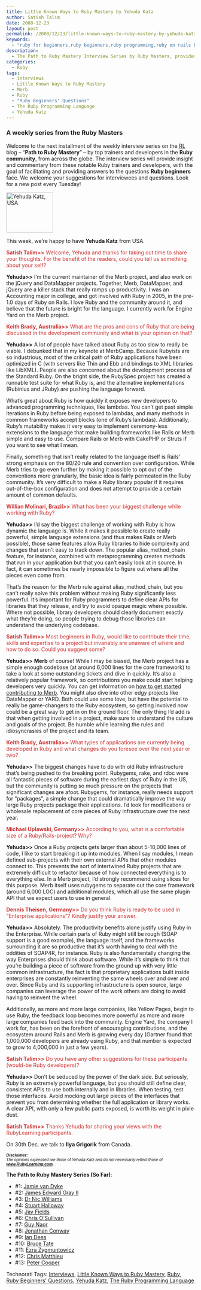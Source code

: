 ```yaml
---
title: Little Known Ways to Ruby Mastery by Yehuda Katz
author: Satish Talim
date: 2008-12-23
layout: post
permalink: /2008/12/23/little-known-ways-to-ruby-mastery-by-yehuda-katz/
keywords:
  - "ruby for beginners,ruby beginners,ruby programming,ruby on rails blog,rails blog,rails tutorials,ruby beginners\' questions,little known ways to ruby mastery,ruby masters,interviews,Yehuda Katz,ruby,the ruby programming language"
description:
  - The Path to Ruby Mastery Interview Series by Ruby Masters, provides guidance to and answers questions confronting Ruby beginners from across the globe.
categories:
  - Ruby
tags:
  - interviews
  - Little Known Ways to Ruby Mastery
  - Merb
  - Ruby
  - "Ruby Beginners' Questions"
  - The Ruby Programming Language
  - Yehuda Katz
---
```

<div>
  <h3>
    A weekly series from the Ruby Masters
  </h3>
  
  <p class="update">
    Welcome to the next installment of the weekly interview series on the <abbr title="RubyLearning">RL</abbr> blog &#8211; &#8220;<strong>Path to Ruby Mastery</strong>&#8221; &#8211; by top trainers and developers in the <strong>Ruby community</strong>, from across the globe. The interview series will provide insight and commentary from these notable Ruby trainers and developers, with the goal of facilitating and providing answers to the questions <strong>Ruby beginners</strong> face. We welcome your suggestions for interviewees and questions. Look for a new post every Tuesday!
  </p>
  
  <p>
    <img class="alignright" src="http://rubylearning.com/images/YehudaKatz.jpg" alt="Yehuda Katz, USA" title="Yehuda Katz, USA" width="125" height="107" />
  </p>
  
  <p>
    <span class="drop_cap">T</span>his week, we&#8217;re happy to have <strong>Yehuda Katz</strong> from USA.
  </p>
  
  <p>
    <span style="color:#CC3333;"><strong>Satish Talim>></strong> Welcome, Yehuda and thanks for taking out time to share your thoughts. For the benefit of the readers, could you tell us something about your self?</span>
  </p>
  
  <p>
    <strong>Yehuda>></strong> I&#8217;m the current maintainer of the Merb project, and also work on the jQuery and DataMapper projects. Together, Merb, DataMapper, and jQuery are a killer stack that really ramps up productivity. I was an Accounting major in college, and got involved with Ruby in 2005, in the pre-1.0 days of Ruby on Rails. I love Ruby and the community around it, and believe that the future is bright for the language. I currently work for Engine Yard on the Merb project.
  </p>
  
  <p>
    <span style="color:#CC3333;"><strong>Keith Brady, Australia>></strong> What are the pros and cons of Ruby that are being discussed in the development community and what is your opinion on that?</span>
  </p>
  
  <p>
    <strong>Yehuda>></strong> A lot of people have talked about Ruby as too slow to really be viable. I debunked that in my keynote at MerbCamp. Because Rubyists are so industrious, most of the critical path of Ruby applications have been optimized in C (with servers like Thin and Ebb and bindings to XML libraries like LibXML). People are also concerned about the development process of the Standard Ruby. On the bright side, the RubySpec project has created a runnable test suite for what Ruby is, and the alternative implementations (Rubinius and JRuby) are pushing the language forward.
  </p>
  
  <p>
    What&#8217;s great about Ruby is how quickly it exposes new developers to advanced programming techniques, like lambdas. You can&#8217;t get past simple iterations in Ruby before being exposed to lambdas, and many methods in common frameworks accept blocks (one of Ruby&#8217;s lambdas). Additionally, Ruby&#8217;s mutability makes it very easy to implement ceremony-less extensions to the language that make building frameworks like Rails or Merb simple and easy to use. Compare Rails or Merb with CakePHP or Struts if you want to see what I mean.
  </p>
  
  <p>
    Finally, something that isn&#8217;t really related to the language itself is Rails&#8217; strong emphasis on the 80/20 rule and convention over configuration. While Merb tries to go even further by making it possible to opt out of the conventions more granularly, the basic idea is fairly permeated in the Ruby community. It&#8217;s very difficult to make a Ruby library popular if it requires out-of-the-box configuration and does not attempt to provide a certain amount of common defaults.
  </p>
  
  <p>
    <span style="color:#CC3333;"><strong>Willian Molinari, Brazil>></strong> What has been your biggest challenge while working with Ruby?</span>
  </p>
  
  <p>
    <strong>Yehuda>></strong> I&#8217;d say the biggest challenge of working with Ruby is how dynamic the language is. While it makes it possible to create really powerful, simple language extensions (and thus makes Rails or Merb possible), those same features allow Ruby libraries to hide complexity and changes that aren&#8217;t easy to track down. The popular alias_method_chain feature, for instance, combined with metaprogramming creates methods that run in your application but that you can&#8217;t easily look at in source. In fact, it can sometimes be nearly impossible to figure out where all the pieces even come from.
  </p>
  
  <p>
    That&#8217;s the reason for the Merb rule against alias_method_chain, but you can&#8217;t really solve this problem without making Ruby significantly less powerful. It&#8217;s important for Ruby programmers to define clear APIs for libraries that they release, and try to avoid opaque magic where possible. Where not possible, library developers should clearly document exactly what they&#8217;re doing, so people trying to debug those libraries can understand the underlying codebase.
  </p>
  
  <p>
    <span style="color:#CC3333;"><strong>Satish Talim>></strong> Most beginners in Ruby, would like to contribute their time, skills and expertise to a project but invariably are unaware of where and how to do so. Could you suggest some?</span>
  </p>
  
  <p>
    <strong>Yehuda>></strong> <strong>Merb</strong> of course! While I may be biased, the Merb project has a simple enough codebase (at around 6,000 lines for the core framework) to take a look at some outstanding tickets and dive in quickly. It&#8217;s also a relatively popular framework, so contributions you make could start helping developers very quickly. You can get information on <a href="http://wiki.merbivore.com/contribute/start">how to get started contributing to Merb</a>. You might also dive into other edgy projects like DataMapper or YARD. Both could use some love, but have the potential to really be game-changers to the Ruby ecosystem, so getting involved now could be a great way to get in on the ground floor. The only thing I&#8217;d add is that when getting involved in a project, make sure to understand the culture and goals of the project. Be humble while learning the rules and idiosyncrasies of the project and its team.
  </p>
  
  <p>
    <span style="color:#CC3333;"><strong>Keith Brady, Australia>></strong> What types of applications are currently being developed in Ruby and what changes do you foresee over the next year or two?</span>
  </p>
  
  <p>
    <strong>Yehuda>></strong> The biggest changes have to do with old Ruby infrastructure that&#8217;s being pushed to the breaking point. Rubygems, rake, and rdoc were all fantastic pieces of software during the earliest days of Ruby in the US, but the community is putting so much pressure on the projects that significant changes are afoot. Rubygems, for instance, really needs support for &#8220;packages&#8221;, a simple change that could dramatically improve the way large Ruby projects package their applications. I&#8217;d look for modifications or wholesale replacement of core pieces of Ruby infrastructure over the next year.
  </p>
  
  <p>
    <span style="color:#CC3333;"><strong>Michael Uplawski, Germany>></strong> According to you, what is a comfortable size of a Ruby/Rails-project? Why?</span>
  </p>
  
  <p>
    <strong>Yehuda>></strong> Once a Ruby projects gets larger than about 5-10,000 lines of code, I like to start breaking it up into modules. When I say modules, I mean defined sub-projects with their own external APIs that other modules connect to. This prevents the sort of intertwined Ruby projects that are extremely difficult to refactor because of how connected everything is to everything else. In a Merb project, I&#8217;d strongly recommend using slices for this purpose. Merb itself uses rubygems to separate out the core framework (around 6,000 LOC) and additional modules, which all use the same plugin API that we expect users to use in general.
  </p>
  
  <p>
    <span style="color:#CC3333;"><strong>Dennis Theisen, Germany>></strong> Do you think Ruby is ready to be used in &#8220;Enterprise applications&#8221;? Kindly justify your answer.</span>
  </p>
  
  <p>
    <strong>Yehuda>></strong> Absolutely. The productivity benefits alone justify using Ruby in the Enterprise. While certain parts of Ruby might still be rough (SOAP support is a good example), the language itself, and the frameworks surrounding it are so productive that it&#8217;s worth having to deal with the oddities of SOAP4R, for instance. Ruby is also fundamentally changing the way Enterprises should think about software. While it&#8217;s simple to think that you&#8217;re building a piece of software from the ground up with very little common infrastructure, the fact is that proprietary applications built inside enterprises are constantly reinventing the same wheels over and over and over. Since Ruby and its supporting infrastructure is open source, large companies can leverage the power of the work others are doing to avoid having to reinvent the wheel.
  </p>
  
  <p>
    Additionally, as more and more large companies, like Yellow Pages, begin to use Ruby, the feedback loop becomes more powerful as more and more large companies feed back into the community. Engine Yard, the company I work for, has been on the forefront of encouraging contributions, and the ecosystem around Rails and Merb is growing every day (Gartner found that 1,000,000 developers are already using Ruby, and that number is expected to grow to 4,000,000 in just a few years).
  </p>
  
  <p>
    <span style="color:#CC3333;"><strong>Satish Talim>></strong> Do you have any other suggestions for these participants (would-be Ruby developers)?</span>
  </p>
  
  <p>
    <strong>Yehuda>></strong> Don&#8217;t be seduced by the power of the dark side. But seriously, Ruby is an extremely powerful language, but you should still define clear, consistent APIs to use both internally and in libraries. When testing, test those interfaces. Avoid mocking out large pieces of the interfaces that prevent you from determining whether the full application or library works. A clear API, with only a few public parts exposed, is worth its weight in pixie dust.
  </p>
  
  <p>
    <span style="color:#CC3333;"><strong>Satish Talim>></strong> Thanks Yehuda for sharing your views with the RubyLearning participants.</span>
  </p>
  
  <p class="note">
    On 30th Dec. we talk to <strong>Ilya Grigorik</strong> from Canada.
  </p>
  
  <p>
    <span style="font-size: 8pt; font-family: Arial;"><i><strong>Disclaimer:</strong></i></span><br /><span style="font-size: 8pt; font-family: Arial;"><i>The opinions expressed are those of Yehuda Katz and do not necessarily reflect those of <strong><a href="http://rubylearning.com/">www.RubyLearning.com</a></strong>.</i></span>
  </p>
  
  <p>
    <strong>The Path to Ruby Mastery Series (So Far)</strong>:
  </p>
  
  <ul>
    <li>
      #1: <a href="http://rubylearning.com/blog/2008/09/23/little-known-ways-to-ruby-mastery-by-jamie-van-dyke/">Jamie van Dyke</a>
    </li>
    <li>
      #2: <a href="http://rubylearning.com/blog/2008/09/30/little-known-ways-to-ruby-mastery-by-james-edward-gray-ii/">James Edward Gray II</a>
    </li>
    <li>
      #3: <a href="http://rubylearning.com/blog/2008/10/07/little-known-ways-to-ruby-mastery-by-dr-nic-williams/">Dr Nic Williams</a>
    </li>
    <li>
      #4: <a href="http://rubylearning.com/blog/2008/10/14/little-known-ways-to-ruby-mastery-by-stuart-halloway/">Stuart Halloway</a>
    </li>
    <li>
      #5: <a href="http://rubylearning.com/blog/2008/10/21/little-known-ways-to-ruby-mastery-by-jay-fields/">Jay Fields</a>
    </li>
    <li>
      #6: <a href="http://rubylearning.com/blog/2008/10/28/little-known-ways-to-ruby-mastery-by-chris-osullivan/">Chris O&#8217;Sullivan</a>
    </li>
    <li>
      #7: <a href="http://rubylearning.com/blog/2008/11/04/little-known-ways-to-ruby-mastery-by-guy-naor/">Guy Naor</a>
    </li>
    <li>
      #8: <a href="http://rubylearning.com/blog/2008/11/11/little-known-ways-to-ruby-mastery-by-jonathan-conway/">Jonathan Conway</a>
    </li>
    <li>
      #9: <a href="http://rubylearning.com/blog/2008/11/18/little-known-ways-to-ruby-mastery-by-ian-dees/">Ian Dees</a>
    </li>
    <li>
      #10: <a href="http://rubylearning.com/blog/2008/11/25/little-known-ways-to-ruby-mastery-by-bruce-tate/">Bruce Tate</a>
    </li>
    <li>
      #11: <a href="http://rubylearning.com/blog/2008/12/02/little-known-ways-to-ruby-mastery-by-ezra-zygmuntowicz/">Ezra Zygmuntowicz</a>
    </li>
    <li>
      #12: <a href="http://rubylearning.com/blog/2008/12/09/little-known-ways-to-ruby-mastery-by-chris-matthieu/">Chris Matthieu</a>
    </li>
    <li>
      #13: <a href="http://rubylearning.com/blog/2008/12/16/little-known-ways-to-ruby-mastery-by-peter-cooper/">Peter Cooper</a>
    </li>
  </ul>
</div>

Technorati Tags: <a href="http://technorati.com/tag/Interviews" rel="tag">Interviews</a>, <a href="http://technorati.com/tag/Little+Known+Ways+to+Ruby+Mastery" rel="tag">Little Known Ways to Ruby Mastery</a>, <a href="http://technorati.com/tag/Ruby" rel="tag">Ruby</a>, <a href="http://technorati.com/tag/Ruby+Beginners%26%238217%3B+Questions" rel="tag">Ruby Beginners&#8217; Questions</a>, <a href="http://technorati.com/tag/Yehuda+Katz" rel="tag">Yehuda Katz</a>, <a href="http://technorati.com/tag/The+Ruby+Programming+Language" rel="tag">The Ruby Programming Language</a>
